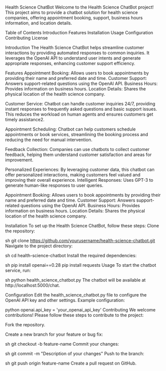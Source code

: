 Health Science ChatBot
Welcome to the Health Science ChatBot project! This project aims to provide a chatbot solution for health science companies, offering appointment booking, support, business hours information, and location details.

Table of Contents
Introduction
Features
Installation
Usage
Configuration
Contributing
License

Introduction
The Health Science ChatBot helps streamline customer interactions by providing automated responses to common inquiries. It leverages the OpenAI API to understand user intents and generate appropriate responses, enhancing customer support efficiency.

Features
Appointment Booking: Allows users to book appointments by providing their name and preferred date and time.
Customer Support: Answers support-related questions using the OpenAI API.
Business Hours: Provides information on business hours.
Location Details: Shares the physical location of the health science company.


Customer Service: Chatbot can handle customer inquiries 24/7, providing instant responses to frequently asked questions and basic support issues. This reduces the workload on human agents and ensures customers get timely assistance2.

Appointment Scheduling: Chatbot can help customers schedule appointments or book services, streamlining the booking process and reducing the need for manual intervention.

Feedback Collection: Companies can use chatbots to collect customer feedback, helping them understand customer satisfaction and areas for improvement.

Personalized Experiences: By leveraging customer data, this chatbot can offer personalized interactions, making customers feel valued and improving their overall experience.
Intelligent Responses: Uses GPT-3 to generate human-like responses to user queries.

Appointment Booking: Allows users to book appointments by providing their name and preferred date and time.
Customer Support: Answers support-related questions using the OpenAI API.
Business Hours: Provides information on business hours.
Location Details: Shares the physical location of the health science company.


Installation
To set up the Health Science ChatBot, follow these steps:
Clone the repository:

sh
git clone https://github.com/yourusername/health-science-chatbot.git
Navigate to the project directory:

sh
cd health-science-chatbot
Install the required dependencies:

sh
pip install openai==0.28
pip install requests
Usage
To start the chatbot service, run:

sh
python health_science_chatbot.py
The chatbot will be available at http://localhost:5000/chat.

Configuration
Edit the health_science_chatbot.py file to configure the OpenAI API key and other settings. Example configuration:

python
openai.api_key = 'your_openai_api_key'
Contributing
We welcome contributions! Please follow these steps to contribute to the project:

Fork the repository.

Create a new branch for your feature or bug fix:

sh
git checkout -b feature-name
Commit your changes:

sh
git commit -m "Description of your changes"
Push to the branch:

sh
git push origin feature-name
Create a pull request on GitHub.
